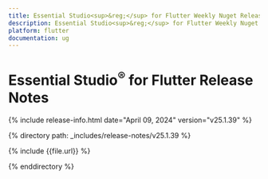 ```yaml
---
title: Essential Studio<sup>&reg;</sup> for Flutter Weekly Nuget Release Release Notes  
description: Essential Studio<sup>&reg;</sup> for Flutter Weekly Nuget Release Release Notes  
platform: flutter
documentation: ug
---
```


# Essential Studio<sup>&reg;</sup> for Flutter  Release Notes  

{% include release-info.html date="April 09, 2024"  version="v25.1.39" %} 

{% directory path: _includes/release-notes/v25.1.39 %}

{% include {{file.url}} %}

{% enddirectory %}